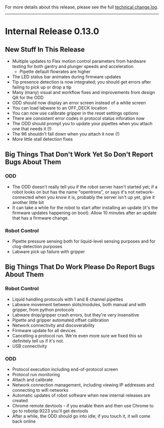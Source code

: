 
For more details about this release, please see the full [technical change log][]. 

[technical change log]: https://github.com/Opentrons/opentrons/releases

---

# Internal Release 0.13.0

## New Stuff In This Release

- Multiple updates to Flex motion control parameters from hardware testing for both gantry and plunger speeds and acceleration
   - Pipette default flowrates are higher
- The LED status bar animates during firmware updates
- Tip presence detection is now integrated; you should get errors after failing to pick up or drop a tip
- Many (many) visual and workflow fixes and improvements from design QA for the ODD
- ODD should now display an error screen instead of a white screen
- You can load labware to an OFF_DECK location
- You can now use calibrate gripper in the reset settings options
- There are consistent error codes in protocol status inforation now
- The ODD should prompt you to update your pipettes when you attach one that needs it (!)
- The 96 shouldn't fall down when you attach it now (!)
- More little stall detection fixes

## Big Things That Don't Work Yet So Don't Report Bugs About Them

### ODD
- The ODD doesn't really tell you if the robot server hasn't started yet; if a robot looks on but has the name "opentrons", or says it's not network-connected when you know it is, probably the server isn't up yet, give it another little bit
- It can take a while for the robot to start after installing an update (it's the firmware updates happening on boot). Allow 10 minutes after an update that has a firmware change.

### Robot Control
- Pipette pressure sensing both for liquid-level sensing purposes and for clog-detection purposes
- Labware pick up failure with gripper

## Big Things That Do Work Please Do Report Bugs About Them
### Robot Control
- Liquid handling protocols with 1 and 8 channel pipettes
- Labware movement between slots/modules, both manual and with gripper, from python protocols
- Labware drop/gripper crash errors, but they're very insensitive
- Pipette and gripper automated offset calibration
- Network connectivity and discoverability
- Firmware update for all devices 
- Cancelling a protocol run. We're even more sure we fixed this so definitely tell us if it's not.
- USB connectivity

### ODD
- Protocol execution including end-of-protocol screen
- Protocol run monitoring
- Attach and calibrate
- Network connection management, including viewing IP addresses and connecting to wifi networks
- Automatic updates of robot software when new internal releases are created
- Chrome remote devtools - if you enable them and then use Chrome to go to robotip:9223 you'll get devtools
- After a while, the ODD should go into idle; if you touch it, it will come back online


